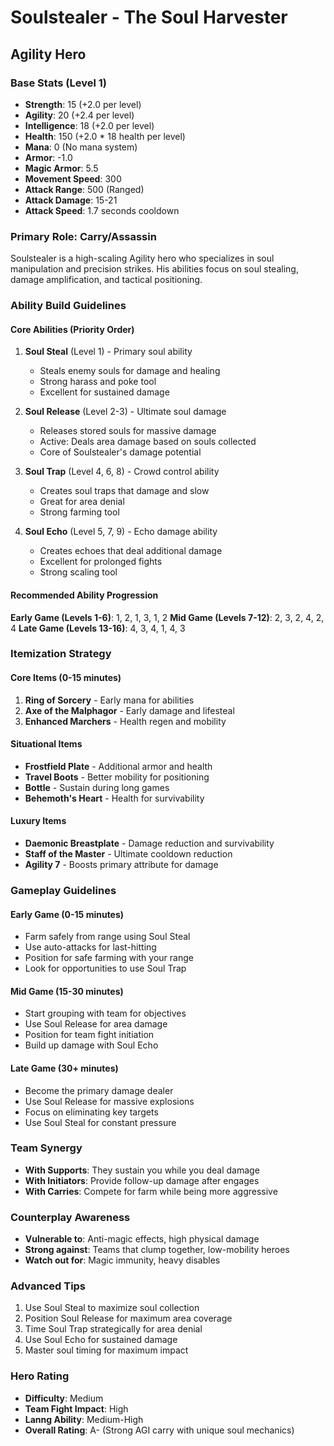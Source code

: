 # Soulstealer - The Soul Harvester
## Agility Hero

### Base Stats (Level 1)
- **Strength**: 15 (+2.0 per level)
- **Agility**: 20 (+2.4 per level)
- **Intelligence**: 18 (+2.0 per level)
- **Health**: 150 (+2.0 * 18 health per level)
- **Mana**: 0 (No mana system)
- **Armor**: -1.0
- **Magic Armor**: 5.5
- **Movement Speed**: 300
- **Attack Range**: 500 (Ranged)
- **Attack Damage**: 15-21
- **Attack Speed**: 1.7 seconds cooldown

### Primary Role: Carry/Assassin
Soulstealer is a high-scaling Agility hero who specializes in soul manipulation and precision strikes. His abilities focus on soul stealing, damage amplification, and tactical positioning.

### Ability Build Guidelines

#### Core Abilities (Priority Order)
1. **Soul Steal** (Level 1) - Primary soul ability
   - Steals enemy souls for damage and healing
   - Strong harass and poke tool
   - Excellent for sustained damage

2. **Soul Release** (Level 2-3) - Ultimate soul damage
   - Releases stored souls for massive damage
   - Active: Deals area damage based on souls collected
   - Core of Soulstealer's damage potential

3. **Soul Trap** (Level 4, 6, 8) - Crowd control ability
   - Creates soul traps that damage and slow
   - Great for area denial
   - Strong farming tool

4. **Soul Echo** (Level 5, 7, 9) - Echo damage ability
   - Creates echoes that deal additional damage
   - Excellent for prolonged fights
   - Strong scaling tool

#### Recommended Ability Progression
**Early Game (Levels 1-6)**: 1, 2, 1, 3, 1, 2
**Mid Game (Levels 7-12)**: 2, 3, 2, 4, 2, 4
**Late Game (Levels 13-16)**: 4, 3, 4, 1, 4, 3

### Itemization Strategy

#### Core Items (0-15 minutes)
1. **Ring of Sorcery** - Early mana for abilities
2. **Axe of the Malphagor** - Early damage and lifesteal
3. **Enhanced Marchers** - Health regen and mobility

#### Situational Items
- **Frostfield Plate** - Additional armor and health
- **Travel Boots** - Better mobility for positioning
- **Bottle** - Sustain during long games
- **Behemoth's Heart** - Health for survivability

#### Luxury Items
- **Daemonic Breastplate** - Damage reduction and survivability
- **Staff of the Master** - Ultimate cooldown reduction
- **Agility 7** - Boosts primary attribute for damage

### Gameplay Guidelines

#### Early Game (0-15 minutes)
- Farm safely from range using Soul Steal
- Use auto-attacks for last-hitting
- Position for safe farming with your range
- Look for opportunities to use Soul Trap

#### Mid Game (15-30 minutes)
- Start grouping with team for objectives
- Use Soul Release for area damage
- Position for team fight initiation
- Build up damage with Soul Echo

#### Late Game (30+ minutes)
- Become the primary damage dealer
- Use Soul Release for massive explosions
- Focus on eliminating key targets
- Use Soul Steal for constant pressure

### Team Synergy
- **With Supports**: They sustain you while you deal damage
- **With Initiators**: Provide follow-up damage after engages
- **With Carries**: Compete for farm while being more aggressive

### Counterplay Awareness
- **Vulnerable to**: Anti-magic effects, high physical damage
- **Strong against**: Teams that clump together, low-mobility heroes
- **Watch out for**: Magic immunity, heavy disables

### Advanced Tips
1. Use Soul Steal to maximize soul collection
2. Position Soul Release for maximum area coverage
3. Time Soul Trap strategically for area denial
4. Use Soul Echo for sustained damage
5. Master soul timing for maximum impact

### Hero Rating
- **Difficulty**: Medium
- **Team Fight Impact**: High
- **Lanng Ability**: Medium-High
- **Overall Rating**: A- (Strong AGI carry with unique soul mechanics)
